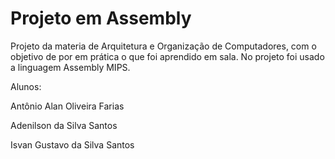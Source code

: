 # Projeto em Assembly
Projeto da materia de Arquitetura e Organização de Computadores, com o objetivo de por em prática o que foi aprendido em sala. No projeto foi usado a linguagem Assembly MIPS.

Alunos:
<p></p>
Antônio Alan Oliveira Farias
<p></p>
Adenilson da Silva Santos
<p></p>
Isvan Gustavo da Silva Santos
<p></p>
